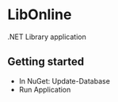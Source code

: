 # LibOnline
.NET Library application

## Getting started
* In NuGet: Update-Database
* Run Application
